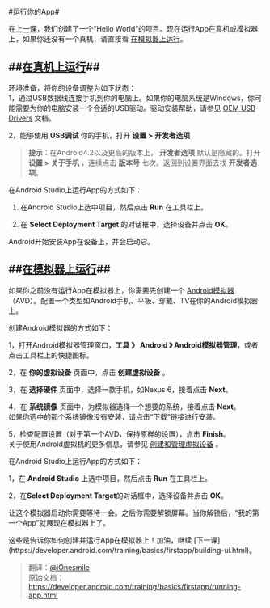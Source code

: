# 

#运行你的App#

在[上一课](https://developer.android.com/training/basics/firstapp/creating-project.html)，我们创建了一个“Hello World”的项目。现在运行App在真机或模拟器上，如果你还没有一个真机，请直接看 [在模拟器上运行](#2)。

##[在真机上运行](#1)##
---
环境准备，将你的设备调整为如下状态：   
1，通过USB数据线连接手机到你的电脑上。如果你的电脑系统是Windows，你可能需要为你的电脑安装一个合适的USB驱动。驱动安装帮助，请参见 [OEM USB Drivers](https://developer.android.com/studio/run/oem-usb.html) 文档。   

2，能够使用 **USB调试** 你的手机，打开 **设置 > 开发者选项**

>**提示**：在Android4.2以及更高的版本上， **开发者选项** 默认是隐藏的。打开 **设置 > 关于手机** ，连续点击 **版本号** 七次。返回到设置界面去找 **开发者选项**。   


在Android Studio上运行App的方式如下：   

1. 在Android Studio上选中项目，然后点击  **Run** 在工具栏上。  

2. 在 **Select Deployment Target** 的对话框中，选择设备并点击 **OK**。   

Android开始安装App在设备上，并会启动它。


##[在模拟器上运行](#2)##
---
如果你之前没有运行App在模拟器上，你需要先创建一个 [Android模拟器](https://developer.android.com/tools/devices/index.html) （AVD）。配置一个类型如Android手机、平板、穿戴、TV在你的Android模拟器上。   

创建Android模拟器的方式如下：   

1，打开Android模拟器管理窗口，**工具 》 Android 》 Android模拟器管理**，或者点击工具栏上的快捷图标。  
 
2，在 **你的虚拟设备** 页面中，点击 **创建虚拟设备** 。   

3，在 **选择硬件** 页面中，选择一款手机，如Nexus 6，接着点击 **Next**。   

4，在 **系统镜像** 页面中，为模拟器选择一个想要的系统，接着点击 **Next**。   
如果你选中的那个系统镜像没有安装，请点击“下载”链接进行安装。   

5，检查配置设置（对于第一个AVD，保持原样的设置），点击 **Finish**。   
关于使用Android虚拟机的更多信息，请参见 [创建和管理虚拟设备](https://developer.android.com/studio/run/managing-avds.html) 。   

在Android Studio上运行App的方式如下：   

1，在 **Android Studio** 上选中项目，然后点击 **Run** 在工具栏上。   

2，在**Select Deployment Target**的对话框中，选择设备并点击 **OK**。

<p>让这个模拟器启动你需要等待一会。之后你需要解锁屏幕。当你解锁后，“我的第一个App”就展现在模拟器上了。
<p>这些是告诉你如何创建并运行App在模拟器上！加油，继续 [下一课](https://developer.android.com/training/basics/firstapp/building-ui.html)。


>翻译：[@iOnesmile](https://github.com/iOnesmile)    
原始文档：<https://developer.android.com/training/basics/firstapp/running-app.html>
